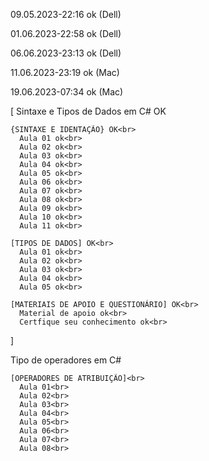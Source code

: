 09.05.2023-22:16 ok (Dell)<br>

01.06.2023-22:58 ok (Dell)<br>

06.06.2023-23:13 ok (Dell)<br>

11.06.2023-23:19 ok (Mac)<br>

19.06.2023-07:34 ok (Mac)<br>

[ Sintaxe e Tipos de Dados em C# OK<br>

    {SINTAXE E IDENTAÇÃO} OK<br>
      Aula 01 ok<br>
      Aula 02 ok<br>
      Aula 03 ok<br>
      Aula 04 ok<br>
      Aula 05 ok<br>
      Aula 06 ok<br>
      Aula 07 ok<br>
      Aula 08 ok<br>
      Aula 09 ok<br>
      Aula 10 ok<br>
      Aula 11 ok<br>

    [TIPOS DE DADOS] OK<br>
      Aula 01 ok<br>
      Aula 02 ok<br>
      Aula 03 ok<br>
      Aula 04 ok<br>
      Aula 05 ok<br>

    [MATERIAIS DE APOIO E QUESTIONÁRIO] OK<br>
      Material de apoio ok<br>
      Certfique seu conhecimento ok<br>

]

Tipo de operadores em C#<br>

    [OPERADORES DE ATRIBUIÇÃO]<br>
      Aula 01<br>
      Aula 02<br>
      Aula 03<br>
      Aula 04<br>
      Aula 05<br>
      Aula 06<br>
      Aula 07<br>
      Aula 08<br>
